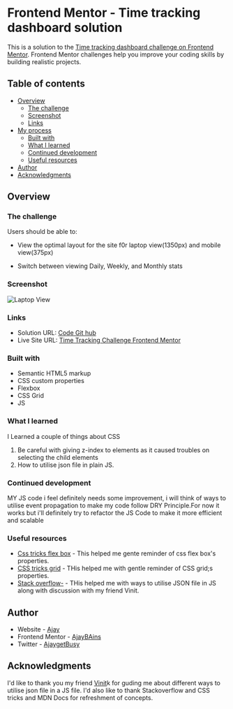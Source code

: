 # Frontend Mentor - Time tracking dashboard solution

This is a solution to the [Time tracking dashboard challenge on Frontend Mentor](https://www.frontendmentor.io/challenges/time-tracking-dashboard-UIQ7167Jw). Frontend Mentor challenges help you improve your coding skills by building realistic projects.

## Table of contents

- [Overview](#overview)
  - [The challenge](#the-challenge)
  - [Screenshot](#screenshot)
  - [Links](#links)
- [My process](#my-process)
  - [Built with](#built-with)
  - [What I learned](#what-i-learned)
  - [Continued development](#continued-development)
  - [Useful resources](#useful-resources)
- [Author](#author)
- [Acknowledgments](#acknowledgments)

## Overview

### The challenge

Users should be able to:

- View the optimal layout for the site f0r laptop view(1350px) and mobile view(375px)

- Switch between viewing Daily, Weekly, and Monthly stats

### Screenshot

![Laptop View](time-tracking-dashboard-main\design\desktop-preview.jpg)

### Links

- Solution URL: [Code Git hub ](https://github.com/AjayBains/frontendmento-time-tracking)
- Live Site URL: [Time Tracking Challenge Frontend Mentor](https://frontendmentor-time-tracking.netlify.app/)

### Built with

- Semantic HTML5 markup
- CSS custom properties
- Flexbox
- CSS Grid
- JS

### What I learned

I Learned a couple of things about CSS

1. Be careful with giving z-index to elements as it caused troubles on selecting the child elements
2. How to utilise json file in plain JS.

### Continued development

MY JS code i feel definitely needs some improvement, i will think of ways to utilise event propagation to make my code follow DRY Principle.For now it works but i'll definitely try to refactor the JS Code to make it more efficient and scalable

### Useful resources

- [Css tricks flex box](https://css-tricks.com/snippets/css/a-guide-to-flexbox/) - This helped me gente reminder of css flex box's properties.
- [CSS tricks grid](https://css-tricks.com/snippets/css/complete-guide-grid/) - THis helped me with gentle reminder of CSS grid;s properties.
- [Stack overflow-](https://stackoverflow.com/questions/19706046/how-to-read-an-external-local-json-file-in-javascript) - THis helped me with ways to utilise JSON file in JS along with discussion with my friend Vinit.

## Author

- Website - [Ajay](https://ajaybains.netlify.app/)
- Frontend Mentor - [AjayBAins](https://www.frontendmentor.io/profile/AjayBains)
- Twitter - [AjaygetBusy](https://twitter.com/Ajaygetbusy)

## Acknowledgments

I'd like to thank you my friend [Vinit](https://twitter.com/LearnerVinit)k for guding me about different ways to utilise json file in a JS file.
I'd also like to thank Stackoverflow and CSS tricks and MDN Docs for refreshment of concepts.
